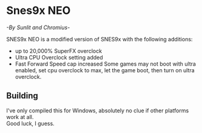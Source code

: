 # Snes9x NEO
*-By Sunlit and Chromius-*

SNES9x NEO is a modified version of SNES9x with the following additions:
- up to 20,000% SuperFX overclock
- Ultra CPU Overclock setting added
- Fast Forward Speed cap increased
Some games may not boot with ultra enabled, set cpu overclock to max, let the game boot, then turn on ultra overclock.

## Building
I've only compiled this for Windows, absolutely no clue if other platforms work at all.  
Good luck, I guess.
